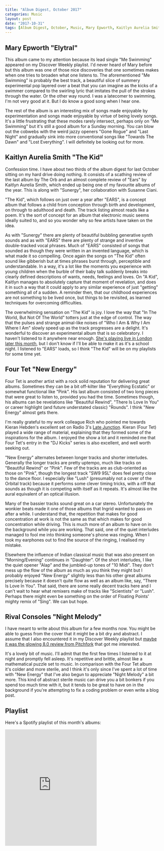 ```yaml
---
title: "Album Digest, October 2017"
categories: Music
layout: post
date: "2017-10-31"
tags: [Album Digest, October, Music, Mary Epworth, Kaitlyn Aurelia Smith, Four Tet, Rival Consoles]
---
```

## Mary Epworth "Elytral"

This album came to my attention because its lead single "Me Swimming" appeared on my Discover Weekly playlist. I'd never heard of Mary before but this album was one of those nice discoveries that one sometimes makes when one tries to broaden what one listens to. The aforementioned "Me Swimming" is probably the best track, a beautiful slice of summery experimental pop layered over a beat that you can imagine as the kicks of a swimmer compared to the swirling lyric that imitates the pull of the strokes through the water. Or the other way round. I was a latecomer to swimming, I'm not very good at it. But I do know a good song when I hear one.

The rest of the album is an interesting mix of songs made enjoyable by experimentation and songs made enjoyable by virtue of being lovely songs. It's a little frustrating that these modes rarely intersect, perhaps only on "Me Swimming" but it's still a good album for a Sunday morning. You can blow out the cobwebs with the weird jazzy openers "Gone Rogue" and "Last Night" and gradually sink into more conventional songs like "Towards The Dawn" and "Lost Everything". I will definitely be looking out for more.

## Kaitlyn Aurelia Smith "The Kid"

Confession time. I have about two thirds of the album digest for last October sitting on my hard drive doing nothing. It consists of a scathing review of the last album by The Orb and an almost complete review of "Ears" by Kaitlyn Aurelia Smith, which ended up being one of my favourite albums of the year. This is along with "Sunergy", her collaboration with Susanne Ciani.

"The Kid", which follows on just over a year after "EARS", is a concept album that follows a child from conception through birth and development, on through to adulthood and death. The track listing almost reads like a poem. It's the sort of concept for an album that electronic music seems ideally suited to, and so you wonder why so few artists have taken on the idea.

As with "Sunergy" there are plenty of beautiful bubbling generative synth sounds and as with "EARS" there are plenty of strange and inventive double-tracked vocal phrases. Much of "EARS" consisted of songs that sounded as though they were written in an invented language, which is what made it so compelling. Once again the songs on "The Kid" often sound like gibberish but at times phrases burst through, perceptible and understandable. In a way, it's a lot like the moments you experience with young children when the burble of their baby talk suddenly breaks into clearly defined descriptions of wants, needs, feelings and loves. On "A Kid", Kaitlyn manages to absolutely capture that moment of revelation, and does it in such a way that it could apply to any similar experience of just "getting" something all of a sudden. A reminder then, that our childhood experiences are not something to be lived once, but things to be revisited, as learned techniques for overcoming difficulties.

The overwhelming sensation on "The Kid" is joy. I love the way that "In The World, But Not Of The World" totters just at the edge of control. The way that the pulses and strange animal-like noises of "Who I Am & Why I Am Where I Am" slowly speed up as the track progresses are a delight. It's wonderful to discover an experimental album that is so celebratory. I haven't listened to it anywhere near enough. [She's playing live in London later this month](http://scala.co.uk/events/kaitlyn-aurelia-smith/), but I don't know if I'll be able to make it as it's a school night. I listened to "EARS" loads, so I think "The Kid" will be on my playlists for some time yet.

## Four Tet "New Energy"

Four Tet is another artist with a rock solid reputation for delivering great albums. Sometimes they can be a bit off-kilter like "Everything Ecstatic" or somewhat functional like "Pink". His last album consisted of two long pieces that were great to listen to, provided you had the time. Sometimes though, his albums can be revelations like "Beautiful Rewind", "There Is Love In You" or career highlight (and future understated classic) "Rounds". I think "New Energy" almost gets there.

I'm really grateful to my work colleague Rich who pointed me towards Kieran Hebden's excellent set on Radio 3's [Late Junction](http://www.bbc.co.uk/programmes/b006tp52). Kieran (Four Tet) played a wide range of material, explaining that they formed some of the inspirations for the album. I enjoyed the show a lot and it reminded me that Four Tet's entry in the \"DJ Kicks\" series is also excellent, and well worth seeking out.


"New Energy" alternates between longer tracks and shorter interludes. Generally the longer tracks are pretty uptempo, much like tracks on "Beautiful Rewind" or "Pink". Few of the tracks are as club-oriented as those on "Pink", though the longest track "SW9 9SL" does feel pretty close to the dance floor. I especially like "Lush" (presumably not a cover of the Orbital track) because it performs some clever timing tricks, with a riff that sounds as though it is competing with itself as it repeats. It's almost like the aural equivalent of an optical illusion.

Many of the bassier tracks sound great on a car stereo. Unfortunately the wonkier beats made it one of those albums that Ingrid wanted to pass on after a while. I understand that, the repetition that makes for good concentration at work is not the same as that which makes for good concentration while driving. This is much more of an album to have on in the background while you are working. That said, one of the quiet interludes managed to fool me into thinking someone's phone was ringing. When I took my earphones out to find the source of the ringing, I realised my mistake.

Elsewhere the influence of Indian classical music that was also present on "Morning/Evening" continues in "Daughter". Of the short interludes, I like the quiet opener "Alap" and the jumbled-up tones of "10 Midi". They don't mess up the flow of the album as much as you think they might but I probably enjoyed "New Energy" slightly less than his other great albums precisely because it doesn't quite flow as well as an album like, say, "There Is Love In You". That said, there are some really decent tracks here and I can't wait to hear what remixers make of tracks like "Scientists" or "Lush". Perhaps there might even be something on the order of Floating Points' mighty remix of "Sing". We can but hope.

## Rival Consoles "Night Melody"

I have meant to write about this album for a few months now. You might be able to guess from the cover that it might be a bit dry and abstract. I assume that I also encountered it in my Discover Weekly playlist but [maybe it was the glowing 8.0 review from Pitchfork](https://pitchfork.com/reviews/albums/22148-night-melody/) that got me interested.

It's a lovely bit of music. I'll admit that the first few times I listened to it at night and promptly fell asleep. It's repetitive and brittle, almost like a mathematical puzzle set to music. In comparison with the Four Tet album it's colder and more sterile, and I think it's only since I've spent a lot of time with "New Energy" that I've also begun to appreciate "Night Melody" a bit more. This kind of abstract sterile music can drive you a bit bonkers if you spend too much time with it, but it tends to be great to have on in the background if you're attempting to fix a coding problem or even write a blog post.

## Playlist

Here's a Spotify playlist of this month's albums:

<iframe src="https://open.spotify.com/embed/user/mattischrome/playlist/1yn8oKyT23YsRp0aTWMfh7" width="300" height="380" frameborder="0" allowtransparency="true"></iframe>
